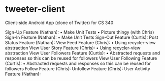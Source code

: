 # tweeter-client
Client-side Android App (clone of Twitter) for CS 340

Sign-Up Feature (Nathan):
•	Make Unit Tests
•	Picture thingy (with Chris)
Sign-In Feature (Nathan):
•	Make Unit Tests
Sign-Out Feature (Curtis):
Post Status Feature (Nathan):
View Feed Feature (Chris):
•	Using recycler-view abstraction
View User Story Feature (Chris):
•	Using recycler-view abstraction
View User Followers Feature (Curtis):
•	Abstracted requests and responses so this can be reused for followers
View User Following Feature (Curtis):
•	Abstracted requests and responses so this can be reused for followers
Follow Feature (Chris):
Unfollow Feature (Chris):
User Activity Feature (Nathan):
